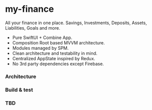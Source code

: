 # my-finance

All your finance in one place. Savings, Investments, Deposits, Assets, Liabilities, Goals and more.

* Pure SwiftUI + Combine App.
* Composition Root based MVVM architecture.
* Modules managed by SPM.
* Clean architecture and testability in mind.
* Centralized AppState inspired by Redux.
* No 3rd party dependencies except Firebase.

### Architecture

### Build & test

### TBD

